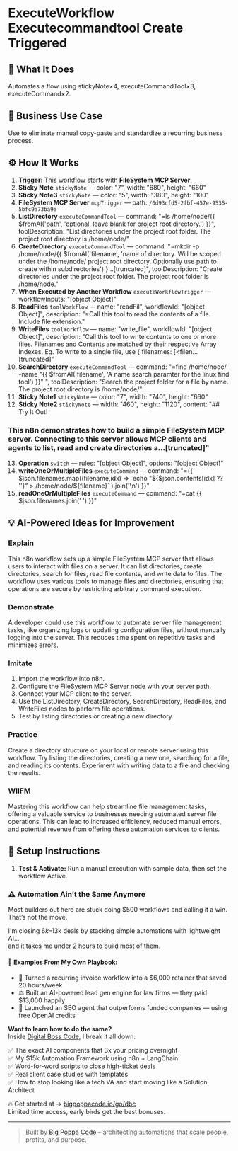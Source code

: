 # ExecuteWorkflow Executecommandtool Create Triggered
  ## 🚀 What It Does
  Automates a flow using stickyNote×4, executeCommandTool×3, executeCommand×2.
  
  ## 💼 Business Use Case
  Use to eliminate manual copy-paste and standardize a recurring business process.
  
  ## ⚙️ How It Works
  1. **Trigger:** This workflow starts with **FileSystem MCP Server**.
  2. **Sticky Note** `stickyNote` — color: "7", width: "680", height: "660"
3. **Sticky Note3** `stickyNote` — color: "5", width: "380", height: "100"
4. **FileSystem MCP Server** `mcpTrigger` — path: `/0d93cfd5-2fbf-457e-9535-5bfc9a73ba9e`
5. **ListDirectory** `executeCommandTool` — command: "=ls /home/node/{{ $fromAI('path', 'optional, leave blank for project root directory.') }}", toolDescription: "List directories under the project root folder. The project root directory is /home/node/"
6. **CreateDirectory** `executeCommandTool` — command: "=mkdir -p /home/node/{{ $fromAI('filename', 'name of directory. Will be scoped under the /home/node/ project root directory. Optionally use path to create within subdirectories') }…[truncated]", toolDescription: "Create directories under the project root folder. The project root folder is /home/node."
7. **When Executed by Another Workflow** `executeWorkflowTrigger` — workflowInputs: "[object Object]"
8. **ReadFiles** `toolWorkflow` — name: "readFil", workflowId: "[object Object]", description: "=Call this tool to read the contents of a file. Include file extension."
9. **WriteFiles** `toolWorkflow` — name: "write_file", workflowId: "[object Object]", description: "Call this tool to write contents to one or more files. Filenames and Contents are matched by their respective Array Indexes. Eg. To write to a single file, use { filenames: [<filen…[truncated]"
10. **SearchDirectory** `executeCommandTool` — command: "=find /home/node/ -name "{{ $fromAI('filename', 'A name search paramter for the linux find tool') }}"
", toolDescription: "Search the project folder for a file by name. The project root directory is /home/node/"
11. **Sticky Note1** `stickyNote` — color: "7", width: "740", height: "660"
12. **Sticky Note2** `stickyNote` — width: "460", height: "1120", content: "## Try It Out!
### This n8n demonstrates how to build a simple FileSystem MCP server. Connecting to this server allows MCP clients and agents to list, read and create directories a…[truncated]"
13. **Operation** `switch` — rules: "[object Object]", options: "[object Object]"
14. **writeOneOrMultipleFiles** `executeCommand` — command: "={{
$json.filenames.map((filename,idx) =>
  `echo "${$json.contents[idx] ?? ''}" > /home/node/${filename}`
).join('\n')
}}"
15. **readOneOrMultipleFiles** `executeCommand` — command: "=cat {{ $json.filenames.join(' ') }}"
  
  ## 💡 AI-Powered Ideas for Improvement
  ### Explain
This n8n workflow sets up a simple FileSystem MCP server that allows users to interact with files on a server. It can list directories, create directories, search for files, read file contents, and write data to files. The workflow uses various tools to manage files and directories, ensuring that operations are secure by restricting arbitrary command execution.

### Demonstrate
A developer could use this workflow to automate server file management tasks, like organizing logs or updating configuration files, without manually logging into the server. This reduces time spent on repetitive tasks and minimizes errors.

### Imitate
1. Import the workflow into n8n.
2. Configure the FileSystem MCP Server node with your server path.
3. Connect your MCP client to the server.
4. Use the ListDirectory, CreateDirectory, SearchDirectory, ReadFiles, and WriteFiles nodes to perform file operations.
5. Test by listing directories or creating a new directory.

### Practice
Create a directory structure on your local or remote server using this workflow. Try listing the directories, creating a new one, searching for a file, and reading its contents. Experiment with writing data to a file and checking the results.

### WIIFM
Mastering this workflow can help streamline file management tasks, offering a valuable service to businesses needing automated server file operations. This can lead to increased efficiency, reduced manual errors, and potential revenue from offering these automation services to clients.
  
  ## 🔧 Setup Instructions
  1. **Test & Activate:** Run a manual execution with sample data, then set the workflow Active.
  
### ⚠️ Automation Ain’t the Same Anymore

Most builders out here are stuck doing $500 workflows and calling it a win.  
That’s not the move.  

I'm closing $6k–$13k deals by stacking simple automations with lightweight AI...  
and it takes me under 2 hours to build most of them.

#### 🧠 Examples From My Own Playbook:
- 🔁 Turned a recurring invoice workflow into a $6,000 retainer that saved 20 hours/week  
- ⚖️ Built an AI-powered lead gen engine for law firms — they paid $13,000 happily  
- 🚀 Launched an SEO agent that outperforms funded companies — using free OpenAI credits  

**Want to learn how to do the same?**  
Inside [Digital Boss Code](https://bigpoppacode.io/go/dbc), I break it all down:

✅ The exact AI components that 3x your pricing overnight  
✅ My $15k Automation Framework using n8n + LangChain  
✅ Word-for-word scripts to close high-ticket deals  
✅ Real client case studies with templates  
✅ How to stop looking like a tech VA and start moving like a Solution Architect  

🔥 Get started at → [bigpoppacode.io/go/dbc](https://bigpoppacode.io/go/dbc)  
Limited time access, early birds get the best bonuses.

---
> Built by [Big Poppa Code](https://bigpoppacode.io) – architecting automations that scale people, profits, and purpose.
  